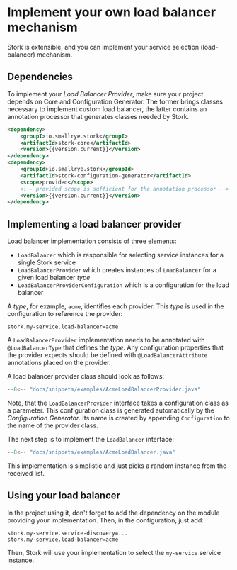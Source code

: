 # Implement your own load balancer mechanism

Stork is extensible, and you can implement your service selection (load-balancer) mechanism.

## Dependencies

To implement your _Load Balancer Provider_, make sure your project depends on Core and Configuration Generator. The former brings classes necessary to implement custom load balancer, the latter contains an annotation processor that generates classes needed by Stork.

```xml
<dependency>
    <groupI>io.smallrye.stork</groupI>
    <artifactId>stork-core</artifactId>
    <version>{{version.current}}</version>
</dependency>
<dependency>
    <groupId>io.smallrye.stork</groupId>
    <artifactId>stork-configuration-generator</artifactId>
    <scope>provided</scope>
    <!-- provided scope is sufficient for the annotation processor -->
    <version>{{version.current}}</version>
</dependency>
```

## Implementing a load balancer provider

Load balancer implementation consists of three elements:

- `LoadBalancer` which is responsible for selecting service instances for a single Stork service
- `LoadBalancerProvider` which creates instances of `LoadBalancer` for a given load balancer _type_
- `LoadBalancerProviderConfiguration` which is a configuration for the load balancer

A _type_, for example, `acme`, identifies each provider.
This _type_ is used in the configuration to reference the provider:

```properties
stork.my-service.load-balancer=acme
```

A `LoadBalancerProvider` implementation needs to be annotated with `@LoadBalancerType` that defines the _type_.
Any configuration properties that the provider expects should be defined with `@LoadBalancerAttribute` annotations placed on the provider.

A load balancer provider class should look as follows:
```java linenums="1"
--8<-- "docs/snippets/examples/AcmeLoadBalancerProvider.java"
```

Note, that the `LoadBalancerProvider` interface takes a configuration class as a parameter. This configuration class
is generated automatically by the _Configuration Generator_.
Its name is created by appending `Configuration` to the name of the provider class.

The next step is to implement the `LoadBalancer` interface:

```java linenums="1"
--8<-- "docs/snippets/examples/AcmeLoadBalancer.java"
```

This implementation is simplistic and just picks a random instance from the received list.

## Using your load balancer

In the project using it, don't forget to add the dependency on the module providing your implementation.
Then, in the configuration, just add:

```properties
stork.my-service.service-discovery=...
stork.my-service.load-balancer=acme
```

Then, Stork will use your implementation to select the `my-service` service instance.
